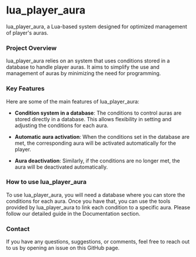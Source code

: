# lua_player_aura

lua_player_aura, a Lua-based system designed for optimized management of player's auras.



### Project Overview

lua_player_aura relies on an system that uses conditions stored in a database to handle player auras. It aims to simplify the use and management of auras by minimizing the need for programming.



### Key Features

Here are some of the main features of lua_player_aura:

- **Condition system in a database**: The conditions to control auras are stored directly in a database. This allows flexibility in setting and adjusting the conditions for each aura.

- **Automatic aura activation**: When the conditions set in the database are met, the corresponding aura will be activated automatically for the player.

- **Aura deactivation**: Similarly, if the conditions are no longer met, the aura will be deactivated automatically.



### How to use lua_player_aura

To use lua_player_aura, you will need a database where you can store the conditions for each aura. Once you have that, you can use the tools provided by lua_player_aura to link each condition to a specific aura. Please follow our detailed guide in the Documentation section.



### Contact

If you have any questions, suggestions, or comments, feel free to reach out to us by opening an issue on this GitHub page.

